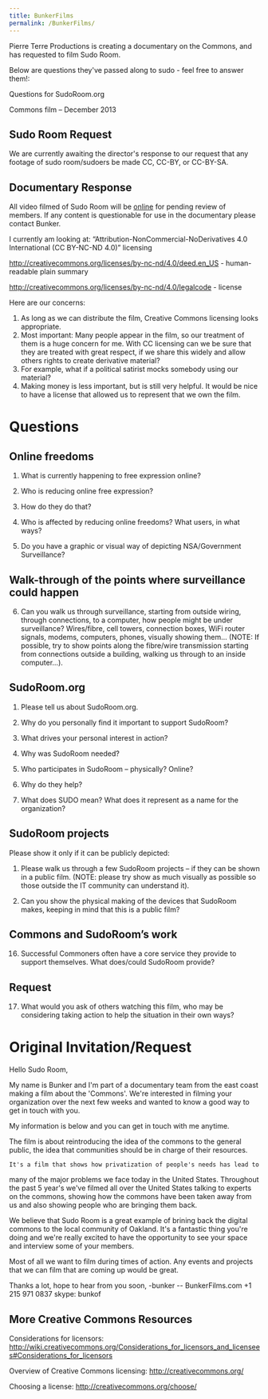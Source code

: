 ```yaml
---
title: BunkerFilms
permalink: /BunkerFilms/
---
```


Pierre Terre Productions is creating a documentary on the Commons, and has requested to film Sudo Room.

Below are questions they've passed along to sudo - feel free to answer them!:

Questions for SudoRoom.org

Commons film – December 2013

Sudo Room Request
-----------------

We are currently awaiting the director's response to our request that any footage of sudo room/sudoers be made CC, CC-BY, or CC-BY-SA.

Documentary Response
--------------------

All video filmed of Sudo Room will be [online](https://www.dropbox.com/sh/gs5yobur2898m85/Gu9tpyAVJA) for pending review of members. If any content is questionable for use in the documentary please contact Bunker.

I currently am looking at: “Attribution-NonCommercial-NoDerivatives 4.0 International (CC BY-NC-ND 4.0)” licensing

<http://creativecommons.org/licenses/by-nc-nd/4.0/deed.en_US> - human-readable plain summary

<http://creativecommons.org/licenses/by-nc-nd/4.0/legalcode> - license

Here are our concerns:

1.  As long as we can distribute the film, Creative Commons licensing looks appropriate.
2.  Most important: Many people appear in the film, so our treatment of them is a huge concern for me. With CC licensing can we be sure that they are treated with great respect, if we share this widely and allow others rights to create derivative material?
3.  For example, what if a political satirist mocks somebody using our material?
4.  Making money is less important, but is still very helpful. It would be nice to have a license that allowed us to represent that we own the film.

Questions
=========

Online freedoms
---------------

1. What is currently happening to free expression online?

2. Who is reducing online free expression?

3. How do they do that?

4. Who is affected by reducing online freedoms? What users, in what ways?

5. Do you have a graphic or visual way of depicting NSA/Government Surveillance?

Walk-through of the points where surveillance could happen
----------------------------------------------------------

6. Can you walk us through surveillance, starting from outside wiring, through connections, to a computer, how people might be under surveillance? Wires/fibre, cell towers, connection boxes, WiFi router signals, modems, computers, phones, visually showing them... (NOTE: If possible, try to show points along the fibre/wire transmission starting from connections outside a building, walking us through to an inside computer...).

SudoRoom.org
------------

1. Please tell us about SudoRoom.org.

2. Why do you personally find it important to support SudoRoom?

3. What drives your personal interest in action?

4. Why was SudoRoom needed?

5. Who participates in SudoRoom – physically? Online?

6. Why do they help?

7. What does SUDO mean? What does it represent as a name for the organization?

SudoRoom projects
-----------------

Please show it only if it can be publicly depicted:

1. Please walk us through a few SudoRoom projects – if they can be shown in a public film. (NOTE: please try show as much visually as possible so those outside the IT community can understand it).

2. Can you show the physical making of the devices that SudoRoom makes, keeping in mind that this is a public film?

Commons and SudoRoom’s work
---------------------------

16. Successful Commoners often have a core service they provide to support themselves. What does/could SudoRoom provide?

Request
-------

17. What would you ask of others watching this film, who may be considering taking action to help the situation in their own ways?

Original Invitation/Request
===========================

Hello Sudo Room,

My name is Bunker and I'm part of a documentary team from the east coast making a film about the 'Commons'. We're interested in filming your organization over the next few weeks and wanted to know a good way to get in touch with you.

My information is below and you can get in touch with me anytime.

The film is about reintroducing the idea of the commons to the general public, the idea that communities should be in charge of their resources.

`It's a film that shows how privatization of people's needs has lead to`

many of the major problems we face today in the United States. Throughout the past 5 year's we've filmed all over the United States talking to experts on the commons, showing how the commons have been taken away from us and also showing people who are bringing them back.

We believe that Sudo Room is a great example of brining back the digital commons to the local community of Oakland. It's a fantastic thing you're doing and we're really excited to have the opportunity to see your space and interview some of your members.

Most of all we want to film during times of action. Any events and projects that we can film that are coming up would be great.

Thanks a lot, hope to hear from you soon, -bunker -- BunkerFilms.com +1 215 971 0837 skype: bunkof

More Creative Commons Resources
-------------------------------

Considerations for licensors: <http://wiki.creativecommons.org/Considerations_for_licensors_and_licensees#Considerations_for_licensors>

Overview of Creative Commons licensing: <http://creativecommons.org/>

Choosing a license: <http://creativecommons.org/choose/>